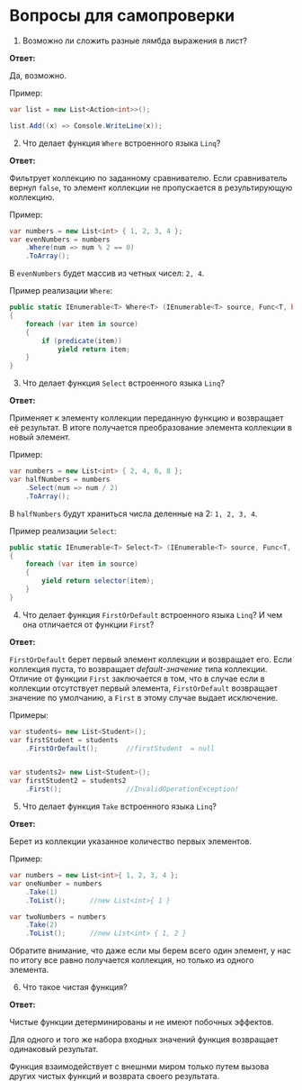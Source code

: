 # Вопросы для самопроверки

1. Возможно ли сложить разные лямбда выражения в лист?

**Ответ:**

Да, возможно.

Пример:

```cs
var list = new List<Action<int>>();

list.Add((x) => Console.WriteLine(x));
```

2. Что делает функция `Where` встроенного языка `Linq`?

**Ответ:**

Фильтрует коллекцию по заданному сравнивателю. Если сравниватель вернул `false`, то элемент коллекции не пропускается в результирующую коллекцию.

Пример:
```cs
var numbers = new List<int> { 1, 2, 3, 4 };
var evenNumbers = numbers
    .Where(num => num % 2 == 0)
    .ToArray();
```

В `evenNumbers` будет массив из четных чисел: `2, 4`.

Пример реализации `Where`:

```cs
public static IEnumerable<T> Where<T> (IEnumerable<T> source, Func<T, bool> predicate)
{
    foreach (var item in source)
    {
        if (predicate(item))
            yield return item;
    }
}
```

3. Что делает функция `Select` встроенного языка `Linq`?

**Ответ:**

Применяет к элементу коллекции переданную функцию и возвращает её результат. В итоге получается преобразование элемента коллекции в новый элемент.

Пример:

```cs
var numbers = new List<int> { 2, 4, 6, 8 };
var halfNumbers = numbers
    .Select(num => num / 2)
    .ToArray();
```

В `halfNumbers` будут храниться числа деленные на 2: `1, 2, 3, 4`.

Пример реализации `Select`:

```cs
public static IEnumerable<T> Select<T> (IEnumerable<T> source, Func<T, T> selector)
{
    foreach (var item in source)
    {
        yield return selector(item);
    }
}
```

4. Что делает функция `FirstOrDefault` встроенного языка `Linq`? И чем она отличается от функции `First`?

**Ответ:**

`FirstOrDefault` берет первый элемент коллекции и возвращает его. Если коллекция пуста, то возвращает *default-значение* типа коллекции. Отличие от функции `First` заключается в том, что в случае если в коллекции отсутствует первый элемента, `FirstOrDefault` возвращает значение по умолчанию, а `First` в этому случае выдает исключение.

Примеры:

```cs
var students= new List<Student>();
var firstStudent = students
    .FirstOrDefault();       //firstStudent  = null


var students2= new List<Student>();
var firstStudent2 = students2
    .First();                //InvalidOperationException!
```

5. Что делает функция `Take` встроенного языка `Linq`?

**Ответ:**

Берет из коллекции указанное количество первых элементов.

Пример:

```cs
var numbers = new List<int>{ 1, 2, 3, 4 };
var oneNumber = numbers
    .Take(1)
    .ToList();      //new List<int>{ 1 }

var twoNumbers = numbers
    .Take(2)
    .ToList();      //new List<int> { 1, 2 }
```

Обратите внимание, что даже если мы берем всего один элемент, у нас по итогу все равно получается коллекция, но только из одного элемента.

6. Что такое чистая функция?

**Ответ:**

Чистые функции детерминированы и не имеют побочных эффектов.

Для одного и того же набора входных значений функция возвращает одинаковый результат.

Функция взаимодействует с внешнми миром только путем вызова других чистых функций и возврата своего результата.
